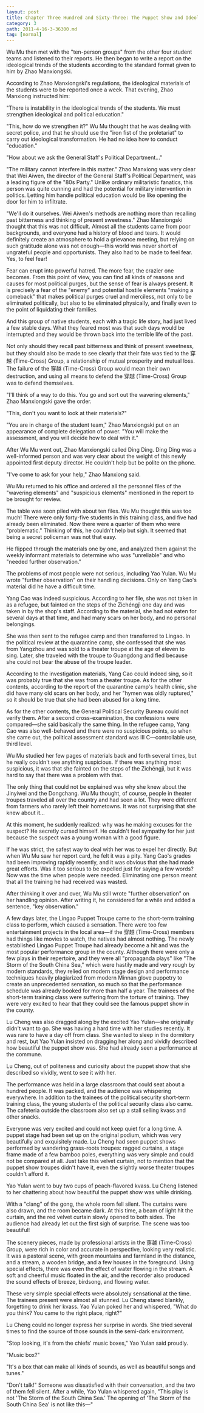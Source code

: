 ```yaml
---
layout: post
title: Chapter Three Hundred and Sixty-Three: The Puppet Show and Ideological Work (Part 1)
category: 3
path: 2011-4-16-3-36300.md
tag: [normal]
---
```


Wu Mu then met with the "ten-person groups" from the other four student teams and listened to their reports. He then began to write a report on the ideological trends of the students according to the standard format given to him by Zhao Manxiongski.

According to Zhao Manxiongski's regulations, the ideological materials of the students were to be reported once a week. That evening, Zhao Manxiong instructed him:

"There is instability in the ideological trends of the students. We must strengthen ideological and political education."

"This, how do we strengthen it?" Wu Mu thought that he was dealing with secret police, and that he should use the "iron fist of the proletariat" to carry out ideological transformation. He had no idea how to conduct "education."

"How about we ask the General Staff's Political Department..."

"The military cannot interfere in this matter." Zhao Manxiong was very clear that Wei Aiwen, the director of the General Staff's Political Department, was a leading figure of the "80s Party." Unlike ordinary militaristic fanatics, this person was quite cunning and had the potential for military intervention in politics. Letting him handle political education would be like opening the door for him to infiltrate.

"We'll do it ourselves. Wei Aiwen's methods are nothing more than recalling past bitterness and thinking of present sweetness." Zhao Manxiongski thought that this was not difficult. Almost all the students came from poor backgrounds, and everyone had a history of blood and tears. It would definitely create an atmosphere to hold a grievance meeting, but relying on such gratitude alone was not enough—this world was never short of ungrateful people and opportunists. They also had to be made to feel fear. Yes, to feel fear!

Fear can erupt into powerful hatred. The more fear, the crazier one becomes. From this point of view, you can find all kinds of reasons and causes for most political purges, but the sense of fear is always present. It is precisely a fear of the "enemy" and potential hostile elements "making a comeback" that makes political purges cruel and merciless, not only to be eliminated politically, but also to be eliminated physically, and finally even to the point of liquidating their families.

And this group of native students, each with a tragic life story, had just lived a few stable days. What they feared most was that such days would be interrupted and they would be thrown back into the terrible life of the past.

Not only should they recall past bitterness and think of present sweetness, but they should also be made to see clearly that their fate was tied to the 穿越 (Time-Cross) Group, a relationship of mutual prosperity and mutual loss. The failure of the 穿越 (Time-Cross) Group would mean their own destruction, and using all means to defend the 穿越 (Time-Cross) Group was to defend themselves.

"I'll think of a way to do this. You go and sort out the wavering elements," Zhao Manxiongski gave the order.

"This, don't you want to look at their materials?"

"You are in charge of the student team," Zhao Manxiongski put on an appearance of complete delegation of power. "You will make the assessment, and you will decide how to deal with it."

After Wu Mu went out, Zhao Manxiongski called Ding Ding. Ding Ding was a well-informed person and was very clear about the weight of this newly appointed first deputy director. He couldn't help but be polite on the phone.

"I've come to ask for your help," Zhao Manxiong said.

Wu Mu returned to his office and ordered all the personnel files of the "wavering elements" and "suspicious elements" mentioned in the report to be brought for review.

The table was soon piled with about ten files. Wu Mu thought this was too much! There were only forty-five students in this training class, and five had already been eliminated. Now there were a quarter of them who were "problematic." Thinking of this, he couldn't help but sigh. It seemed that being a secret policeman was not that easy.

He flipped through the materials one by one, and analyzed them against the weekly informant materials to determine who was "unreliable" and who "needed further observation."

The problems of most people were not serious, including Yao Yulan. Wu Mu wrote "further observation" on their handling decisions. Only on Yang Cao's material did he have a difficult time.

Yang Cao was indeed suspicious. According to her file, she was not taken in as a refugee, but fainted on the steps of the Zichéngjì one day and was taken in by the shop's staff. According to the material, she had not eaten for several days at that time, and had many scars on her body, and no personal belongings.

She was then sent to the refugee camp and then transferred to Lingao. In the political review at the quarantine camp, she confessed that she was from Yangzhou and was sold to a theater troupe at the age of eleven to sing. Later, she traveled with the troupe to Guangdong and fled because she could not bear the abuse of the troupe leader.

According to the investigation materials, Yang Cao could indeed sing, so it was probably true that she was from a theater troupe. As for the other contents, according to the report of the quarantine camp's health clinic, she did have many old scars on her body, and her "hymen was oldly ruptured," so it should be true that she had been abused for a long time.

As for the other contents, the General Political Security Bureau could not verify them. After a second cross-examination, the confessions were compared—she said basically the same thing. In the refugee camp, Yang Cao was also well-behaved and there were no suspicious points, so when she came out, the political assessment standard was III C—controllable use, third level.

Wu Mu studied her few pages of materials back and forth several times, but he really couldn't see anything suspicious. If there was anything most suspicious, it was that she fainted on the steps of the Zichéngjì, but it was hard to say that there was a problem with that.

The only thing that could not be explained was why she knew about the Jinyiwei and the Dongchang. Wu Mu thought, of course, people in theater troupes traveled all over the country and had seen a lot. They were different from farmers who rarely left their hometowns. It was not surprising that she knew about it...

At this moment, he suddenly realized: why was he making excuses for the suspect? He secretly cursed himself. He couldn't feel sympathy for her just because the suspect was a young woman with a good figure.

If he was strict, the safest way to deal with her was to expel her directly. But when Wu Mu saw her report card, he felt it was a pity. Yang Cao's grades had been improving rapidly recently, and it was obvious that she had made great efforts. Was it too serious to be expelled just for saying a few words? Now was the time when people were needed. Eliminating one person meant that all the training he had received was wasted.

After thinking it over and over, Wu Mu still wrote "further observation" on her handling opinion. After writing it, he considered for a while and added a sentence, "key observation."

A few days later, the Lingao Puppet Troupe came to the short-term training class to perform, which caused a sensation. There were too few entertainment projects in the local area—if the 穿越 (Time-Cross) members had things like movies to watch, the natives had almost nothing. The newly established Lingao Puppet Troupe had already become a hit and was the most popular performance group in the county. Although there were only a few plays in their repertoire, and they were all "propaganda plays" like "The Storm of the South China Sea," which were hastily made and very rough by modern standards, they relied on modern stage design and performance techniques heavily plagiarized from modern Minnan glove puppetry to create an unprecedented sensation, so much so that the performance schedule was already booked for more than half a year. The trainees of the short-term training class were suffering from the torture of training. They were very excited to hear that they could see the famous puppet show in the county.

Lu Cheng was also dragged along by the excited Yao Yulan—she originally didn't want to go. She was having a hard time with her studies recently. It was rare to have a day off from class. She wanted to sleep in the dormitory and rest, but Yao Yulan insisted on dragging her along and vividly described how beautiful the puppet show was. She had already seen a performance at the commune.

Lu Cheng, out of politeness and curiosity about the puppet show that she described so vividly, went to see it with her.

The performance was held in a large classroom that could seat about a hundred people. It was packed, and the audience was whispering everywhere. In addition to the trainees of the political security short-term training class, the young students of the political security class also came. The cafeteria outside the classroom also set up a stall selling kvass and other snacks.

Everyone was very excited and could not keep quiet for a long time. A puppet stage had been set up on the original podium, which was very beautifully and exquisitely made. Lu Cheng had seen puppet shows performed by wandering grass-roots troupes: ragged curtains, a stage frame made of a few bamboo poles, everything was very simple and could not be compared at all. Just take this velvet curtain, not to mention that the puppet show troupes didn't have it, even the slightly worse theater troupes couldn't afford it.

Yao Yulan went to buy two cups of peach-flavored kvass. Lu Cheng listened to her chattering about how beautiful the puppet show was while drinking.

With a "clang" of the gong, the whole room fell silent. The curtains were also drawn, and the room became dark. At this time, a beam of light hit the curtain, and the red velvet curtain slowly opened to both sides. The audience had already let out the first sigh of surprise. The scene was too beautiful!

The scenery pieces, made by professional artists in the 穿越 (Time-Cross) Group, were rich in color and accurate in perspective, looking very realistic. It was a pastoral scene, with green mountains and farmland in the distance, and a stream, a wooden bridge, and a few houses in the foreground. Using special effects, there was even the effect of water flowing in the stream. A soft and cheerful music floated in the air, and the recorder also produced the sound effects of breeze, birdsong, and flowing water.

These very simple special effects were absolutely sensational at the time. The trainees present were almost all stunned. Lu Cheng stared blankly, forgetting to drink her kvass. Yao Yulan poked her and whispered, "What do you think? You came to the right place, right?"

Lu Cheng could no longer express her surprise in words. She tried several times to find the source of those sounds in the semi-dark environment.

"Stop looking, it's from the chiefs' music boxes," Yao Yulan said proudly.

"Music box?"

"It's a box that can make all kinds of sounds, as well as beautiful songs and tunes."

"Don't talk!" Someone was dissatisfied with their conversation, and the two of them fell silent. After a while, Yao Yulan whispered again, "This play is not 'The Storm of the South China Sea.' The opening of 'The Storm of the South China Sea' is not like this—"